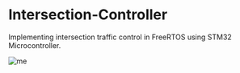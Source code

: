 # Intersection-Controller
Implementing intersection traffic control in FreeRTOS using STM32 Microcontroller.

![me](https://github.com/ammaralvi21/Intersection-Controller/tree/main/Pics/Operation.gic)

